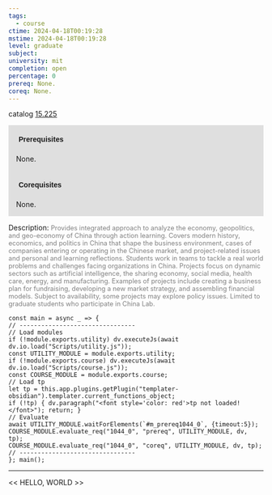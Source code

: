 ```yaml
---
tags:
  - course
ctime: 2024-04-18T00:19:28
mstime: 2024-04-18T00:19:28
level: graduate
subject: 
university: mit
completion: open
percentage: 0
prereq: None.
coreq: None.
---
```


catalog [15.225](http://student.mit.edu/catalog/m15a.html#15.225)

<span style="display: block; padding: 15px; background-color: rgb(100, 100, 100, 0.2);"><font id="m_prereq1044_0" style="display: block; font-family: Arial, sans-serif; font-weight: bold; padding: 5px">Prerequisites</font><br><span id="prereq1044_0">None.</span></span>
<span style="display: block; padding: 15px; background-color: rgb(100, 100, 100, 0.2);"><font id="m_coreq1044_0" style="display: block; font-family: Arial, sans-serif; font-weight: bold; padding: 5px">Corequisites</font><br><span id="coreq1044_0">None.</span></span>

<font style="">Description:</font>
<font style="color: grey; font-size: 0.8rem;">Provides integrated approach to analyze the economy, geopolitics, and geo-economy of China through action learning. Covers modern history, economics, and politics in China that shape the business environment, cases of companies entering or operating in the Chinese market, and project-related issues and personal and learning reflections. Students work in teams to tackle a real world problems and challenges facing organizations in China. Projects focus on dynamic sectors such as artificial intelligence, the sharing economy, social media, health care, energy, and manufacturing. Examples of projects include creating a business plan for fundraising, developing a new market strategy, and assembling financial models. Subject to availability, some projects may explore policy issues. Limited to graduate students who participate in China Lab.</font>

```dataviewjs
const main = async _ => {
// --------------------------------
// Load modules
if (!module.exports.utility) dv.executeJs(await dv.io.load("Scripts/utility.js"));
const UTILITY_MODULE = module.exports.utility;
if (!module.exports.course) dv.executeJs(await dv.io.load("Scripts/course.js"));
const COURSE_MODULE = module.exports.course;
// Load tp
let tp = this.app.plugins.getPlugin("templater-obsidian").templater.current_functions_object;
if (!tp) { dv.paragraph("<font style='color: red'>tp not loaded!</font>"); return; }
// Evaluate
await UTILITY_MODULE.waitForElements(`#m_prereq1044_0`, {timeout:5});
COURSE_MODULE.evaluate_req("1044_0", "prereq", UTILITY_MODULE, dv, tp);
COURSE_MODULE.evaluate_req("1044_0", "coreq", UTILITY_MODULE, dv, tp);
// --------------------------------
}; main();
```

---

<< HELLO, WORLD >>
